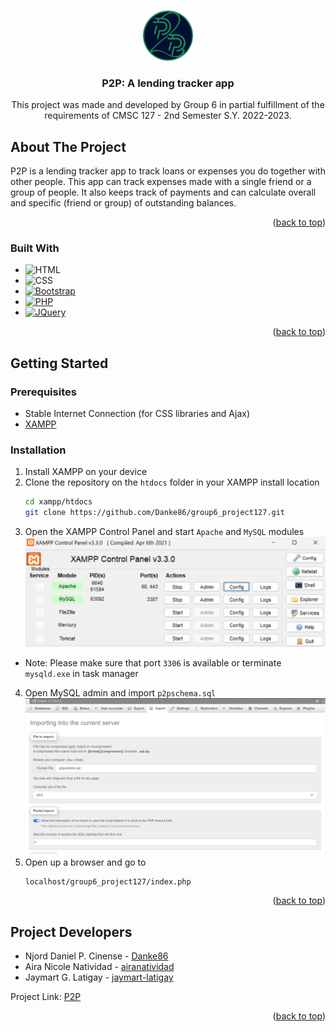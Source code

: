 <a name="readme-top"></a>

<!-- PROJECT LOGO -->
<br />
<div align="center">
  <a href="https://github.com/Danke86/group6_project127">
    <img src="images/p2p-border.png" alt="Logo" width="80" height="80">
  </a>

<h3 align="center">P2P: A lending tracker app</h3>

  <p align="center">
    This project was made and developed by Group 6 in partial fulfillment of the requirements of CMSC 127 - 2nd Semester S.Y. 2022-2023.
  </p>
</div>

<!-- ABOUT THE PROJECT -->
## About The Project
P2P is a lending tracker app to track loans or expenses you do together with other people. This app can track expenses made with a single friend or a group of people. It also keeps track of payments and can calculate overall and specific (friend or group) of outstanding balances. 


<p align="right">(<a href="#readme-top">back to top</a>)</p>

### Built With

* ![HTML][html-badge]
* ![CSS][css-badge]
* [![Bootstrap][getbootstrap.com]][bootstrap-url]
* [![PHP][php.net]][php-url]
* [![JQuery][JQuery.com]][JQuery-url]

<p align="right">(<a href="#readme-top">back to top</a>)</p>



<!-- GETTING STARTED -->
## Getting Started
### Prerequisites

* Stable Internet Connection (for CSS libraries and Ajax)
* [XAMPP](https://www.apachefriends.org)

### Installation

1. Install XAMPP on your device
2. Clone the repository on the `htdocs` folder in your XAMPP install location
   ```bash
   cd xampp/htdocs
   git clone https://github.com/Danke86/group6_project127.git
   ```
3. Open the XAMPP Control Panel and start `Apache` and `MySQL` modules
    <div align = "center">
      <img src="images/install-guide/xampp-cp.png" alt="xampp">
    </div>
  - Note: Please make sure that port `3306` is available or terminate `mysqld.exe` in task manager
4. Open MySQL admin and import `p2pschema.sql`
    <div>
      <img src="images/install-guide/import-schema.png" alt="p2p-schema" >
    </div>
5. Open up a browser and go to
    ```shell
    localhost/group6_project127/index.php
    ```

<p align="right">(<a href="#readme-top">back to top</a>)</p>


## Project Developers

* Njord Daniel P. Cinense - [Danke86](https://github.com/Danke86)
* Aira Nicole Natividad - [airanatividad](https://github.com/airanatividad)
* Jaymart G. Latigay - [jaymart-latigay](https://github.com/jaymart-latigay) 

Project Link: [P2P](https://github.com/Danke86/group6_project127)

<p align="right">(<a href="#readme-top">back to top</a>)</p>



<!-- MARKDOWN LINKS & IMAGES -->
<!-- https://www.markdownguide.org/basic-syntax/#reference-style-links -->
[JQuery.com]: https://img.shields.io/badge/jQuery-0769AD?style=for-the-badge&logo=jquery&logoColor=white
[JQuery-url]: https://jquery.com 
[php.net]: https://img.shields.io/badge/php-0769AD?style=for-the-badge&logo=php&logoColor=white
[php-url]: https://php.net
[html-badge]: https://img.shields.io/badge/HTML-239120?style=for-the-badge&logo=html5&logoColor=white
[css-badge]: https://img.shields.io/badge/CSS-239120?&style=for-the-badge&logo=css3&logoColor=white
[getbootstrap.com]: https://img.shields.io/badge/Bootstrap-563D7C?style=for-the-badge&logo=bootstrap&logoColor=white
[bootstrap-url]: https://getbootstrap.com/